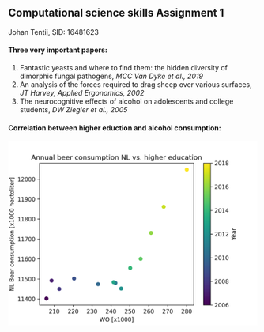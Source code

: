 ## Computational science skills Assignment 1

Johan Tentij, SID: 16481623

#### Three very important papers: 
1. Fantastic yeasts and where to find them: the hidden diversity of dimorphic fungal pathogens, _MCC Van Dyke et al., 2019_
2. An analysis of the forces required to drag sheep over various surfaces, _JT Harvey, Applied Ergonomics, 2002_
3. The neurocognitive effects of alcohol on adolescents and college students, _DW Ziegler et al., 2005_

#### Correlation between higher eduction and alcohol consumption:

![image](correlationPlot.png)
